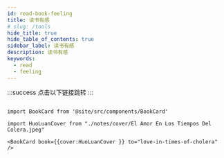 ```yaml
---
id: read-book-feeling
title: 读书有感
# slug: /tools
hide_title: true
hide_table_of_contents: true
sidebar_label: 读书有感
description: 读书有感
keywords:
  - read
  - feeling
---
```


:::success 点击以下链接跳转
:::

```mdx-code-block

import BookCard from '@site/src/components/BookCard'

import HuoLuanCover from "./notes/cover/El Amor En Los Tiempos Del Colera.jpeg"

<BookCard book={{cover:HuoLuanCover }} to="love-in-times-of-cholera" />

```
